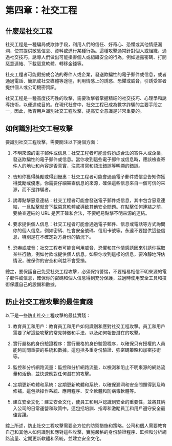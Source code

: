 # 第四章：社交工程

## 什麼是社交工程

社交工程是一種騙局或欺詐手段，利用人們的信任、好奇心、恐懼或其他情感漏洞，使其提供敏感信息、資料或進行某種行為。這種攻擊通常針對個人或組織，通過社交技巧，誘導人們做出可能損害個人或組織安全的行為，例如透露密碼、打開惡意連結、下載惡意軟體、轉移金錢等。

社交工程者可能假扮成合法的寄件人或企業，發送欺騙性的電子郵件或信息，或者通過電話、簡訊或社交媒體等途徑，利用情感上的誘惑、恐懼或威脅，引誘受害者提供個人或公司機密資訊。

社交工程是一種高度技巧性的攻擊，需要攻擊者掌握精細的社交技巧、心理學和誘導技術，以便達成目的。在現代社會中，社交工程已成為數字詐騙的主要手段之一，因此，教育用戶識別社交工程攻擊，提高安全意識是非常重要的。


## 如何識別社交工程攻擊

要識別社交工程攻擊，需要關注以下幾個方面：

1. 不明來源的電子郵件或信息：社交工程者可能會假扮成合法的寄件人或企業，發送欺騙性的電子郵件或信息。當你收到這些電子郵件或信息時，應該檢查寄件人的地址和內容是否真實，注意拼寫和語法錯誤等明顯的錯誤。

2. 告知你獲得獎勵或得到優惠：社交工程者可能會通過電子郵件或信息告知你獲得獎勵或優惠。你需要仔細審查信息的來源，確保這些信息來自一個可信的來源，而不是詐騙者。

3. 誘導點擊惡意連結：社交工程者可能會發送電子郵件或信息，其中包含惡意連結，一旦點擊就會下載惡意軟體或導致其他安全問題。在點擊任何連結之前，要檢查連結的 URL 是否正確和合法，不要輕易點擊不明來源的連結。

4. 要求提供個人信息：社交工程者可能會通過電子郵件、信息或電話等方式詢問你的個人信息，例如密碼、社會安全號碼、信用卡號等。永遠不要提供這些信息，特別是在不確定對方身份的情況下。

5. 恐嚇或威脅：社交工程者可能會利用威脅、恐懼和其他情感誘因來引誘你採取某些行動，例如付款或提供個人信息。如果你收到這樣的信息，要冷靜地評估情況，確保你的安全和利益不會受損。

總之，要保護自己免受社交工程攻擊，必須保持警惕，不要輕易相信不明來源的電子郵件或信息，確保你的密碼和個人信息得到充分保護，並適時使用安全工具和技術保護自己的設備和數據。


## 防止社交工程攻擊的最佳實踐

以下是一些防止社交工程攻擊的最佳實踐：

1. 教育員工和用戶：教育員工和用戶如何識別和應對社交工程攻擊。員工和用戶需要了解這些攻擊的常見特徵和手法，以及如何報告潛在的攻擊。

2. 實行嚴格的身份驗證程序：實行嚴格的身份驗證程序，以確保只有授權的人員能夠訪問重要的系統和數據。這包括多重身份驗證、強密碼策略和加密技術等。

3. 監控和分析網路流量：監控和分析網路流量，以檢測和阻止不明來源的網路流量和活動，並快速應對任何潛在的攻擊。

4. 定期更新軟體和系統：定期更新軟體和系統，以確保漏洞和安全問題得到及時修補。這包括操作系統、應用程序、安全軟體和防病毒軟體等。

5. 建立安全文化：建立安全文化，使員工和用戶認識到安全的重要性，並將其納入公司的日常運營和政策中。這包括培訓、指導和激勵員工和用戶遵守安全最佳實踐。

綜上所述，防止社交工程攻擊需要全方位的防禦措施和策略。公司和個人需要教育自己和其他人如何識別和應對這些攻擊，實施嚴格的身份驗證程序、監控和分析網路流量、定期更新軟體和系統，並建立安全文化。